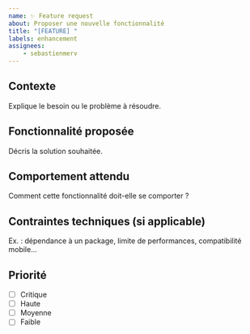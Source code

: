 ```yaml
---
name: ✨ Feature request
about: Proposer une nouvelle fonctionnalité
title: "[FEATURE] "
labels: enhancement
assignees: 
    - sebastienmerv
---
```


## Contexte

Explique le besoin ou le problème à résoudre.

## Fonctionnalité proposée

Décris la solution souhaitée.

## Comportement attendu

Comment cette fonctionnalité doit-elle se comporter ?

## Contraintes techniques (si applicable)

Ex. : dépendance à un package, limite de performances, compatibilité mobile…

## Priorité

- [ ] Critique
- [ ] Haute
- [ ] Moyenne
- [ ] Faible
